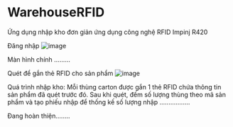 # WarehouseRFID
Ứng dụng nhập kho đơn giản ứng dụng công nghệ RFID Impinj R420

Đăng nhập
![image](https://user-images.githubusercontent.com/66128080/165084879-1900b533-0531-4f44-9d4d-4751fe4fca43.png)

Màn hình chính
.........

Quét để gắn thẻ RFID cho sản phẩm
![image](https://user-images.githubusercontent.com/66128080/165085029-096057e9-00f2-4de0-8560-735155efc48e.png)

Quá trình nhập kho: Mỗi thùng carton được gắn 1 thẻ RFID chứa thông tin sản phẩm đã quét trước đó. Sau khi quét, đếm số lượng thùng theo mã sản phẩm và tạo phiếu nhập để thống kế số lượng nhập
.................

Đang hoàn thiện........
